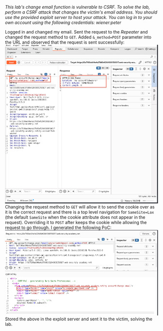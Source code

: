 *This lab's change email function is vulnerable to CSRF. To solve the lab, perform a CSRF attack that changes the victim's email address. You should use the provided exploit server to host your attack.
You can log in to your own account using the following credentials: wiener:peter*

Logged in and changed my email. Sent the request to the *Repeater* and changed the request method to `GET`. 
Added `&_method=POST` parameter into the URL and observed that the request is sent successfully:
![Screenshot 2024-05-24 at 12.47.51 PM](images/Screenshot%202024-05-24%20at%2012.47.51%20PM.png)
Changing the request method to `GET` will allow it to send the cookie over as it is the correct request and there is a top level navigation for `SameSite=Lax` (the default `SameSite` when the cookie attribute does not appear in the request). Overriding it to `POST` after keeps the cookie while allowing the request to go through. 
I generated the following PoC:
![Screenshot 2024-05-24 at 12.57.12 PM](images/Screenshot%202024-05-24%20at%2012.57.12%20PM.png)
Stored the above in the exploit server and sent it to the victim, solving the lab.
